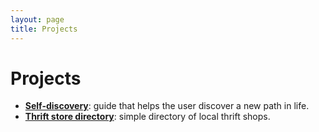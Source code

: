 ```yaml
---
layout: page
title: Projects
---
```

# Projects

- [**Self-discovery**](/projects/self-discovery-application): guide that helps the user discover a new path in life.
- [**Thrift store directory**](/projects/thrift-store-directory): simple directory of local thrift shops.